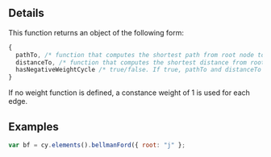 ## Details


This function returns an object of the following form:

```js
{
  pathTo, /* function that computes the shortest path from root node to the argument node (either objects or selector string) */
  distanceTo, /* function that computes the shortest distance from root node to argument node (either objects or selector string) */
  hasNegativeWeightCycle /* true/false. If true, pathTo and distanceTo will be undefined */
}
```

If no weight function is defined, a constance weight of 1 is used for each edge. 


## Examples

```js
var bf = cy.elements().bellmanFord({ root: "j" };
```